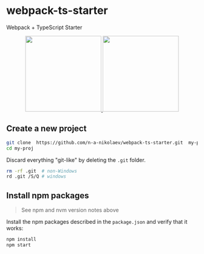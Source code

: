 # webpack-ts-starter
Webpack + TypeScript Starter

<div align="center">
  <a href="https://github.com/webpack/webpack" target="_blank"> 
    <img width="200" heigth="200" src="https://webpack.js.org/assets/icon-square-big.svg">
  </a>
  
  <a href="https://www.typescriptlang.org/" target="_blank">
    <img width="200" height="200" src="https://raw.githubusercontent.com/remojansen/logo.ts/master/ts.png">
  </a>
</div>

## Create a new project

```bash
git clone  https://github.com/n-a-nikolaev/webpack-ts-starter.git  my-proj
cd my-proj
```

Discard everything "git-like" by deleting the `.git` folder.
```bash
rm -rf .git  # non-Windows
rd .git /S/Q # windows
```

## Install npm packages

> See npm and nvm version notes above

Install the npm packages described in the `package.json` and verify that it works:

```bash
npm install
npm start
```
